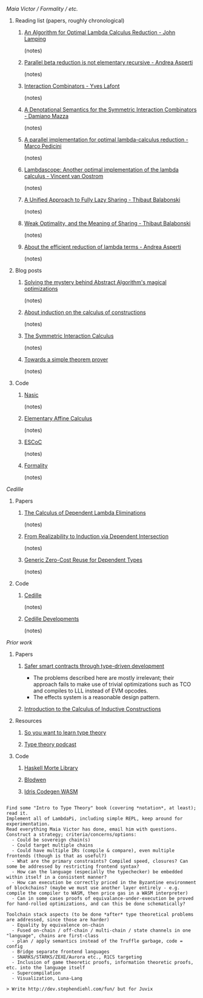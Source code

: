 *Maia Victor / Formality / etc.*

1. Reading list (papers, roughly chronological)

    1. [An Algorithm for Optimal Lambda Calculus Reduction - John Lamping](https://citeseerx.ist.psu.edu/viewdoc/download?doi=10.1.1.90.2386&rep=rep1&type=pdf)

       (notes)

    1. [Parallel beta reduction is not elementary recursive - Andrea Asperti](https://dl.acm.org/citation.cfm?id=268971&dl=ACM&coll=DL)

       (notes)

    1. [Interaction Combinators - Yves Lafont](https://www.sciencedirect.com/science/article/pii/S0890540197926432)

       (notes)

    1. [A Denotational Semantics for the Symmetric Interaction Combinators - Damiano Mazza](https://pdfs.semanticscholar.org/1731/a6e49c6c2afda3e72256ba0afb34957377d3.pdf)

       (notes)

    1. [A parallel implementation for optimal lambda-calculus reduction - Marco Pedicini](https://www.researchgate.net/publication/221336344_A_parallel_implementation_for_optimal_lambda-calculus_reduction)

       (notes)

    1. [Lambdascope: Another optimal implementation of the lambda calculus - Vincent van Oostrom](https://www.researchgate.net/publication/237723293_Lambdascope_Another_optimal_implementation_of_the_lambda-calculus)

       (notes)

    1. [A Unified Approach to Fully Lazy Sharing - Thibaut Balabonski](https://www.researchgate.net/publication/220997963_A_Unified_Approach_to_Fully_Lazy_Sharing)

       (notes)

    1. [Weak Optimality, and the Meaning of Sharing - Thibaut Balabonski](https://www.lri.fr/~blsk/Docs/Balabonski-WeakOptimality-ICFP13.pdf)

       (notes)

    1. [About the efficient reduction of lambda terms - Andrea Asperti](https://pdfs.semanticscholar.org/8a35/42d70fc1d4531bc77c7bda130b0350245763.pdf)

       (notes)

1. Blog posts

    1. [Solving the mystery behind Abstract Algorithm's magical optimizations](https://medium.com/@maiavictor/solving-the-mystery-behind-abstract-algorithms-magical-optimizations-144225164b07)

       (notes)

    1. [About induction on the calculus of constructions](https://medium.com/@maiavictor/about-induction-on-the-calculus-of-constructions-581fcfdb89c5)

       (notes)

    1. [The Symmetric Interaction Calculus](https://medium.com/@maiavictor/the-abstract-calculus-fe8c46bcf39c)

       (notes)

    1. [Towards a simple theorem prover](https://medium.com/@maiavictor/towards-a-simple-theorem-prover-5005a1e66a6f)

       (notes)


1. Code

    1. [Nasic](https://github.com/moonad/Nasic)

       (notes)

    1. [Elementary Affine Calculus](https://github.com/moonad/elementary-affine-calculus)

       (notes)

    1. [ESCoC](https://github.com/moonad/Formality-stdlib/tree/master/lib)

       (notes)

    1. [Formality](https://github.com/moonad/Formality)

       (notes)

*Cedille*

1. Papers

    1. [The Calculus of Dependent Lambda Eliminations](https://homepage.divms.uiowa.edu/~astump/papers/cdle.pdf)

       (notes)

    1. [From Realizability to Induction via Dependent Intersection](https://homepage.divms.uiowa.edu/~astump/papers/apal-2018.pdf)

       (notes)

    1. [Generic Zero-Cost Reuse for Dependent Types](https://homepage.divms.uiowa.edu/~astump/papers/icfp-2018.pdf)

       (notes)

1. Code

    1. [Cedille](https://github.com/cedille/cedille)

       (notes)

    1. [Cedille Developments](https://github.com/cedille/cedille-developments)

       (notes)

*Prior work*

1. Papers

    1. [Safer smart contracts through type-driven development](https://publications.lib.chalmers.se/records/fulltext/234939/234939.pdf)

       - The problems described here are mostly irrelevant; their approach fails to make use of trivial optimizations such as TCO and compiles to LLL instead of EVM opcodes.
       - The effects system is a reasonable design pattern.

    1. [Introduction to the Calculus of Inductive Constructions](https://hal.inria.fr/hal-01094195/document)

1. Resources

    1. [So you want to learn type theory](http://purelytheoretical.com/sywtltt.html)

    1. [Type theory podcast](http://typetheorypodcast.com/)

1. Code

    1. [Haskell Morte Library](https://github.com/Gabriel439/Haskell-Morte-Library)

    1. [Blodwen](https://github.com/edwinb/Blodwen)

    1. [Idris Codegen WASM](https://github.com/SPY/idris-codegen-wasm)

~~~

Find some "Intro to Type Theory" book (covering *notation*, at least); read it. 
Implement all of LambdaPi, including simple REPL, keep around for experimentation.
Read everything Maia Victor has done, email him with questions.
Construct a strategy; criteria/concerns/options:
  - Could be sovereign chain(s)
  - Could target multiple chains
  - Could have multiple IRs (compile & compare), even multiple frontends (though is that as useful?)
  - What are the primary constraints? Compiled speed, closures? Can some be addressed by restricting frontend syntax?
  - How can the language (especially the typechecker) be embedded within itself in a consistent manner?
  - How can execution be correctly priced in the Byzantine environment of blockchains? (maybe we must use another layer entirely - e.g. compile the compiler to WASM, then price gas in a WASM interpreter)
  - Can in some cases proofs of equivalance-under-execution be proved for hand-rolled optimizations, and can this be done schematically?

Toolchain stack aspects (to be done *after* type theoretical problems are addressed, since those are harder)
  - Equality by equivalence on-chain
  - Fused on-chain / off-chain / multi-chain / state channels in one "language", chains are first-class
  - plan / apply semantics instead of the Truffle garbage, code = config
  - Bridge separate frontend languages
  - SNARKS/STARKS/ZEXE/Aurora etc., R1CS targeting
  - Inclusion of game theoretic proofs, information theoretic proofs, etc. into the language itself
  - Supercompilation
  - Visualization, Luna-Lang

> Write http://dev.stephendiehl.com/fun/ but for Juvix
